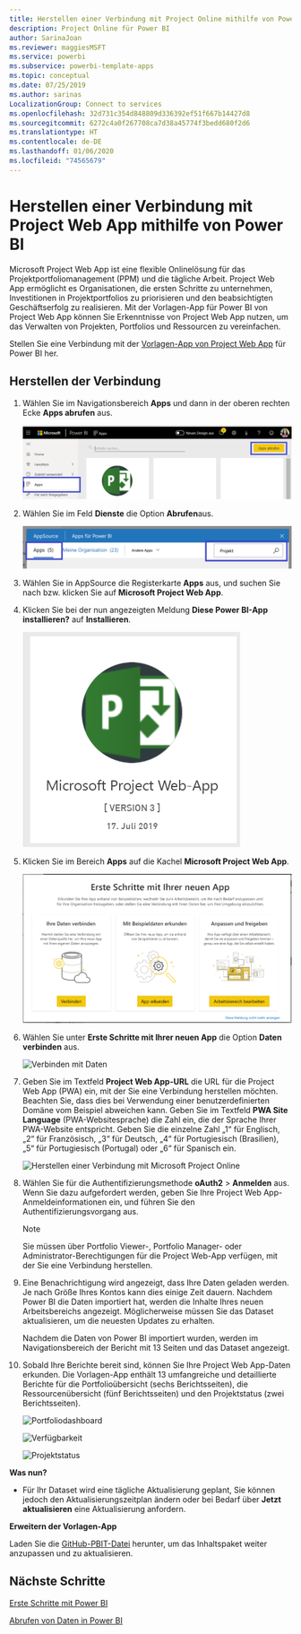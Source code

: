 ```yaml
---
title: Herstellen einer Verbindung mit Project Online mithilfe von Power BI
description: Project Online für Power BI
author: SarinaJoan
ms.reviewer: maggiesMSFT
ms.service: powerbi
ms.subservice: powerbi-template-apps
ms.topic: conceptual
ms.date: 07/25/2019
ms.author: sarinas
LocalizationGroup: Connect to services
ms.openlocfilehash: 32d731c354d848809d336392ef51f667b14427d8
ms.sourcegitcommit: 6272c4a0f267708ca7d38a45774f3bedd680f2d6
ms.translationtype: HT
ms.contentlocale: de-DE
ms.lasthandoff: 01/06/2020
ms.locfileid: "74565679"
---
```

# <a name="connect-to-project-web-app-with-power-bi"></a>Herstellen einer Verbindung mit Project Web App mithilfe von Power BI
Microsoft Project Web App ist eine flexible Onlinelösung für das Projektportfoliomanagement (PPM) und die tägliche Arbeit. Project Web App ermöglicht es Organisationen, die ersten Schritte zu unternehmen, Investitionen in Projektportfolios zu priorisieren und den beabsichtigten Geschäftserfolg zu realisieren. Mit der Vorlagen-App für Power BI von Project Web App können Sie Erkenntnisse von Project Web App nutzen, um das Verwalten von Projekten, Portfolios und Ressourcen zu vereinfachen.

Stellen Sie eine Verbindung mit der [Vorlagen-App von Project Web App](https://appsource.microsoft.com/product/power-bi/pbi_msprojectonline.pbi-microsoftprojectwebapp) für Power BI her.

## <a name="how-to-connect"></a>Herstellen der Verbindung

1. Wählen Sie im Navigationsbereich **Apps** und dann in der oberen rechten Ecke **Apps abrufen** aus.

    ![Apps abrufen](media/service-connect-to-project-online/GetApps.png)

2. Wählen Sie im Feld **Dienste** die Option **Abrufen**aus.
   
   ![AppSource](media/service-connect-to-project-online/AppSource.png)
3. Wählen Sie in AppSource die Registerkarte **Apps** aus, und suchen Sie nach bzw. klicken Sie auf **Microsoft Project Web App**.
   
4. Klicken Sie bei der nun angezeigten Meldung **Diese Power BI-App installieren?** auf **Installieren**. 

   ![Installieren von Project Web](media/service-connect-to-project-online/ProjectTile.png)
5. Klicken Sie im Bereich **Apps** auf die Kachel **Microsoft Project Web App**. 
   
   ![Microsoft Project Web App](media/service-connect-to-project-online/getstarted.png)
6. Wählen Sie unter **Erste Schritte mit Ihrer neuen App** die Option **Daten verbinden** aus.
   
   ![Verbinden mit Daten](media/service-connect-to-project-online/mproject.png)
7. Geben Sie im Textfeld **Project Web App-URL** die URL für die Project Web App (PWA) ein, mit der Sie eine Verbindung herstellen möchten.  Beachten Sie, dass dies bei Verwendung einer benutzerdefinierten Domäne vom Beispiel abweichen kann. Geben Sie im Textfeld **PWA Site Language** (PWA-Websitesprache) die Zahl ein, die der Sprache Ihrer PWA-Website entspricht. Geben Sie die einzelne Zahl „1“ für Englisch, „2“ für Französisch, „3“ für Deutsch, „4“ für Portugiesisch (Brasilien), „5“ für Portugiesisch (Portugal) oder „6“ für Spanisch ein. 
   
   ![Herstellen einer Verbindung mit Microsoft Project Online](media/service-connect-to-project-online/params.png)
8. Wählen Sie für die Authentifizierungsmethode **oAuth2** \> **Anmelden** aus. Wenn Sie dazu aufgefordert werden, geben Sie Ihre Project Web App-Anmeldeinformationen ein, und führen Sie den Authentifizierungsvorgang aus.

    > [!NOTE]
    > Sie müssen über Portfolio Viewer-, Portfolio Manager- oder Administrator-Berechtigungen für die Project Web-App verfügen, mit der Sie eine Verbindung herstellen.

9. Eine Benachrichtigung wird angezeigt, dass Ihre Daten geladen werden. Je nach Größe Ihres Kontos kann dies einige Zeit dauern. Nachdem Power BI die Daten importiert hat, werden die Inhalte Ihres neuen Arbeitsbereichs angezeigt. Möglicherweise müssen Sie das Dataset aktualisieren, um die neuesten Updates zu erhalten. 

    Nachdem die Daten von Power BI importiert wurden, werden im Navigationsbereich der Bericht mit 13 Seiten und das Dataset angezeigt. 

10. Sobald Ihre Berichte bereit sind, können Sie Ihre Project Web App-Daten erkunden. Die Vorlagen-App enthält 13 umfangreiche und detaillierte Berichte für die Portfolioübersicht (sechs Berichtsseiten), die Ressourcenübersicht (fünf Berichtsseiten) und den Projektstatus (zwei Berichtsseiten). 

    ![Portfoliodashboard](media/service-connect-to-project-online/report1.png)
   
    ![Verfügbarkeit](media/service-connect-to-project-online/report3.png)
   
    ![Projektstatus](media/service-connect-to-project-online/report2.png)

**Was nun?**

* Für Ihr Dataset wird eine tägliche Aktualisierung geplant, Sie können jedoch den Aktualisierungszeitplan ändern oder bei Bedarf über **Jetzt aktualisieren** eine Aktualisierung anfordern.

**Erweitern der Vorlagen-App**

Laden Sie die [GitHub-PBIT-Datei](https://github.com/OfficeDev/Project-Power-BI-Content-Packs) herunter, um das Inhaltspaket weiter anzupassen und zu aktualisieren.

## <a name="next-steps"></a>Nächste Schritte
[Erste Schritte mit Power BI](service-get-started.md)

[Abrufen von Daten in Power BI](service-get-data.md)

